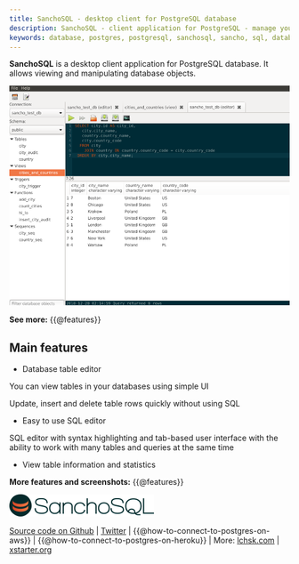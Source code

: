 ```yaml
---
title: SanchoSQL - desktop client for PostgreSQL database
description: SanchoSQL - client application for PostgreSQL - manage your database with SanchoSQL
keywords: database, postgres, postgresql, sanchosql, sancho, sql, database client, linux, database application for linux
---
```


**SanchoSQL** is a desktop client application for PostgreSQL database. It allows viewing and manipulating database objects.

![SanchoSQL main window](./data/version_0_1/sanchosql_editor_1.png "SanchoSQL main window")

**See more:** {{@features}}

## Main features

- Database table editor

You can view tables in your databases using simple UI

Update, insert and delete table rows quickly without using SQL

- Easy to use SQL editor

SQL editor with syntax highlighting and tab-based user interface with the ability to work with many tables and queries at the same time

- View table information and statistics

**More features and screenshots:** {{@features}}

![SanchoSQL](./data/sancho_logo_transparent_40.png "SanchoSQL postgres database client for Linux")

[Source code on Github](https://github.com/lchsk/sanchosql) | [Twitter](https://twitter.com/sanchosql) | {{@how-to-connect-to-postgres-on-aws}} | {{@how-to-connect-to-postgres-on-heroku}} | More: [lchsk.com](https://lchsk.com) | [xstarter.org](https://xstarter.org)

